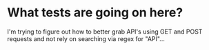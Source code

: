 # What tests are going on here?

I'm trying to figure out how to better grab API's using GET and POST requests and not rely on searching via regex for "API"...
